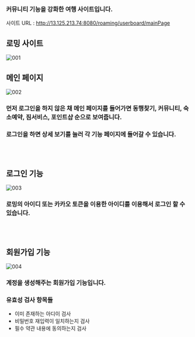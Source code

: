 
### 커뮤니티 기능을 강화한 여행 사이트입니다.

사이트 URL : http://13.125.213.74:8080/roaming/userboard/mainPage

## 로밍 사이트
![001](https://user-images.githubusercontent.com/131675760/261490289-adddcd82-df6f-41ff-b682-2b5128c43871.png)

## 메인 페이지
![002](https://user-images.githubusercontent.com/131675760/261490308-5830faf0-c5fb-4ae4-9da9-8d242151ad8d.png)
### 먼저 로그인을 하지 않은 채 메인 페이지를 들어가면 동행찾기, 커뮤니티, 숙소예약, 짐서비스, 포인트샵 순으로 보여줍니다.
### 로그인을 하면 상세 보기를 눌러 각 기능 페이지에 들어갈 수 있습니다.
<br/><br/>

## 로그인 기능
![003](https://user-images.githubusercontent.com/131675760/261490419-0c90a7d1-1aa7-41d2-9e85-540d1389f80f.png)
### 로밍의 아이디 또는 카카오 토큰을 이용한 아이디를 이용해서 로그인 할 수 있습니다.
<br/><br/>

## 회원가입 기능
![004](https://user-images.githubusercontent.com/131675760/261490381-f742727c-33ca-4661-b3df-3f4ad72ba587.png)
### 계정을 생성해주는 회원가입 기능입니다.<br/>
### 유효성 검사 항목들
* 이미 존재하는 아디이 검사
* 비밀번호 재입력이 일치하는지 검사
* 필수 약관 내용에 동의하는지 검사
<br/><br/>

